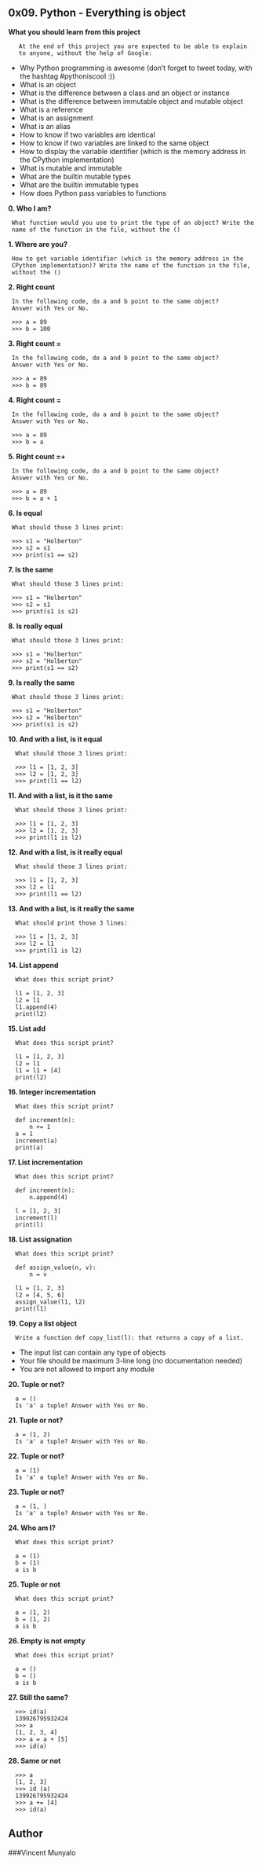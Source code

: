## 0x09. Python - Everything is object

**What you should learn from this project**

       At the end of this project you are expected to be able to explain
       to anyone, without the help of Google:

* Why Python programming is awesome (don’t forget to tweet today, with the
  hashtag #pythoniscool :))
* What is an object
* What is the difference between a class and an object or instance
* What is the difference between immutable object and mutable object
* What is a reference
* What is an assignment
* What is an alias
* How to know if two variables are identical
* How to know if two variables are linked to the same object
* How to display the variable identifier (which is the memory address
  in the CPython implementation)
* What is mutable and immutable
* What are the builtin mutable types
* What are the builtin immutable types
* How does Python pass variables to functions

**0. Who I am?**

     What function would you use to print the type of an object? Write the
     name of the function in the file, without the ()

**1. Where are you?**

     How to get variable identifier (which is the memory address in the
     CPython implementation)? Write the name of the function in the file,
     without the ()

**2. Right count**

     In the following code, do a and b point to the same object?
     Answer with Yes or No.

     >>> a = 89
     >>> b = 100

**3. Right count =**

     In the following code, do a and b point to the same object?
     Answer with Yes or No.

     >>> a = 89
     >>> b = 89

**4. Right count =**

     In the following code, do a and b point to the same object?
     Answer with Yes or No.

     >>> a = 89
     >>> b = a

**5. Right count =+**

     In the following code, do a and b point to the same object?
     Answer with Yes or No.

     >>> a = 89
     >>> b = a + 1

**6. Is equal**

     What should those 3 lines print:

     >>> s1 = "Holberton"
     >>> s2 = s1
     >>> print(s1 == s2)

**7. Is the same**

     What should those 3 lines print:

     >>> s1 = "Holberton"
     >>> s2 = s1
     >>> print(s1 is s2)

**8. Is really equal**

     What should those 3 lines print:

     >>> s1 = "Holberton"
     >>> s2 = "Holberton"
     >>> print(s1 == s2)

**9. Is really the same**

     What should those 3 lines print:

     >>> s1 = "Holberton"
     >>> s2 = "Holberton"
     >>> print(s1 is s2)

**10. And with a list, is it equal**

      What should those 3 lines print:

      >>> l1 = [1, 2, 3]
      >>> l2 = [1, 2, 3]
      >>> print(l1 == l2)

**11. And with a list, is it the same**

      What should those 3 lines print:

      >>> l1 = [1, 2, 3]
      >>> l2 = [1, 2, 3]
      >>> print(l1 is l2)

**12. And with a list, is it really equal**

      What should those 3 lines print:

      >>> l1 = [1, 2, 3]
      >>> l2 = l1
      >>> print(l1 == l2)

**13. And with a list, is it really the same**

      What should print those 3 lines:

      >>> l1 = [1, 2, 3]
      >>> l2 = l1
      >>> print(l1 is l2)

**14. List append**

      What does this script print?

      l1 = [1, 2, 3]
      l2 = l1
      l1.append(4)
      print(l2)

**15. List add**

      What does this script print?

      l1 = [1, 2, 3]
      l2 = l1
      l1 = l1 + [4]
      print(l2)

**16. Integer incrementation**

      What does this script print?

      def increment(n):
      	  n += 1
      a = 1
      increment(a)
      print(a)

**17. List incrementation**

      What does this script print?

      def increment(n):
      	  n.append(4)

      l = [1, 2, 3]
      increment(l)
      print(l)

**18. List assignation**

      What does this script print?

      def assign_value(n, v):
      	  n = v

      l1 = [1, 2, 3]
      l2 = [4, 5, 6]
      assign_value(l1, l2)
      print(l1)

**19. Copy a list object**

      Write a function def copy_list(l): that returns a copy of a list.

* The input list can contain any type of objects
* Your file should be maximum 3-line long (no documentation needed)
* You are not allowed to import any module

**20. Tuple or not?**

      a = ()
      Is 'a' a tuple? Answer with Yes or No.

**21. Tuple or not?**

      a = (1, 2)
      Is 'a' a tuple? Answer with Yes or No.

**22. Tuple or not?**

      a = (1)
      Is 'a' a tuple? Answer with Yes or No.

**23. Tuple or not?**

      a = (1, )
      Is 'a' a tuple? Answer with Yes or No.

**24. Who am I?**

      What does this script print?

      a = (1)
      b = (1)
      a is b

**25. Tuple or not**

      What does this script print?

      a = (1, 2)
      b = (1, 2)
      a is b

**26. Empty is not empty**

      What does this script print?

      a = ()
      b = ()
      a is b

**27. Still the same?**

      >>> id(a)
      139926795932424
      >>> a
      [1, 2, 3, 4]
      >>> a = a + [5]
      >>> id(a)

**28. Same or not**

      >>> a
      [1, 2, 3]
      >>> id (a)
      139926795932424
      >>> a += [4]
      >>> id(a)
      
 ## Author
 ###Vincent Munyalo
